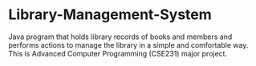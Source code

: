 # Library-Management-System
Java program that holds library records of books and members and performs actions to manage the library in a simple and comfortable way. This is Advanced Computer Programming (CSE231) major project.
